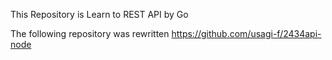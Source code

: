 This Repository is Learn to REST API by Go

The following repository was rewritten
https://github.com/usagi-f/2434api-node
